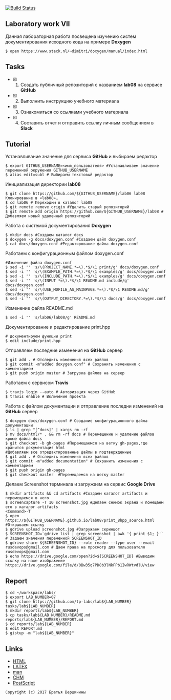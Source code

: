 [![Build Status](https://travis-ci.org/GolubDobra/lab06.svg?branch=master)](https://travis-ci.org/GolubDobra/lab06)

## Laboratory work VII

Данная лабораторная работа посвещена изучению систем документирования исходного кода на примере **Doxygen**

```ShellSession
$ open https://www.stack.nl/~dimitri/doxygen/manual/index.html
```

## Tasks

- [x] 1. Создать публичный репозиторий с названием **lab08** на сервисе **GitHub**
- [X] 2. Выполнить инструкцию учебного материала
- [X] 3. Ознакомиться со ссылками учебного материала
- [X] 4. Составить отчет и отправить ссылку личным сообщением в **Slack**

## Tutorial
Устанавливание значение для сервиса **GitHub** и выбираем редактор  
```ShellSession
$ export GITHUB_USERNAME=<имя_пользователя> #Устанавливаем значение переменной окружения GITHUB_USERNAME
$ alias edit=subl # Выбираем текстовый редактор 
```
Инициализация директории **lab08**
```ShellSession
$ git clone https://github.com/${GITHUB_USERNAME}/lab06 lab08
Клонирование в «lab08»…
$ cd lab06 # Переходим в каталог lab08
$ git remote remove origin #Удалить старый репозиторий
$ git remote add origin https://github.com/${GITHUB_USERNAME}/lab08 # Добавляем новый удаленный репозиторий
```
Работа с системой документирования **Doxygen**
```ShellSession
$ mkdir docs #Создаем каталог docs
$ doxygen -g docs/doxygen.conf #Создаем файл doxygen.conf
$ cat docs/doxygen.conf #Редактирование файла doxygen.conf
```
Работаем с конфигурационным файлом doxygen.conf
```ShellSession
#Изменение файла doxygen.conf
$ sed -i '' 's/\(PROJECT_NAME.*=\).*$/\1 print/g' docs/doxygen.conf
$ sed -i '' 's/\(EXAMPLE_PATH.*=\).*$/\1 examples/g' docs/doxygen.conf
$ sed -i '' 's/\(INCLUDE_PATH.*=\).*$/\1 examples/g' docs/doxygen.conf
$ sed -i '' 's/\(INPUT *=\).*$/\1 README.md include/g' docs/doxygen.conf
$ sed -i '' 's/\(USE_MDFILE_AS_MAINPAGE.*=\).*$/\1 README.md/g' docs/doxygen.conf
$ sed -i '' 's/\(OUTPUT_DIRECTORY.*=\).*$/\1 docs/g' docs/doxygen.conf
```
Изменение файла README.md
```ShellSession
$ sed -i '' 's/lab06/lab08/g' README.md
```
Документирование и редактирование print.hpp
```ShellSession
# документируем функции print
$ edit include/print.hpp
```
Отправляем последние изменения на **GitHub** сервер
```ShellSession
$ git add . # Отследить изменения всех файлов
$ git commit -m"added doxygen.conf" # Сохранить изменения с комментарием
$ git push origin master # Загрузка файлов на сервер
```
Работаем с сервисом **Travis**
```ShellSession
$ travis login --auto # Авторизация через GitHub
$ travis enable # Включение проекта
```
Работа с файлом документации и отправление последни изменений на **GitHub** сервер
```ShellSession
$ doxygen docs/doxygen.conf # Создание конфигурационного файла документации
$ ls | grep "[^docs]" | xargs rm -rf
$ mv docs/html/* . && rm -rf docs # Перемещение и удаление файлов кроме файла docs
$ git checkout -b gh-pages #Перемещаемся на ветку gh-pages,где хранится документация html
#Добавляем все отредактированные файлы в подтвержденные
$ git add . # Отследить изменения всех файлов
$ git commit -m"added documentation" # Сохранить изменения с комментарием
$ git push origin gh-pages
$ git checkout master  #Перемещаемся на ветку master
```
Делаем Screenshot терминала и загружаем на сервис **Google Drive**
```ShellSession
$ mkdir artifacts && cd artifacts #Создаем каталог artifacts и перемещаемся в него
$ screencapture -T 10 screenshot.jpg #Делаем снимок экрана и помещаем его в каталог artifacts
<Command>-T
$ open https://${GITHUB_USERNAME}.github.io/lab08/print_8hpp_source.html #Открываем ссылку
$ gdrive upload screenshot.jpg #Загружаем скриншот
$ SCREENSHOT_ID=`gdrive list | grep screenshot | awk '{ print $1; }'` # Задаем значения переменной SCREENSHOT_ID
$ gdrive share ${SCREENSHOT_ID} --role reader --type user --email rusdevops@gmail.com # Даем права на просмотр для пользователя rusdevops@gmail.com
$ echo https://drive.google.com/open?id=${SCREENSHOT_ID} #Выводим ссылку на наше изображение
https://drive.google.com/file/d/0Bw35q7PD8b3lNkFPb1IwRWtvdlU/view
```

## Report

```ShellSession
$ cd ~/workspace/labs/
$ export LAB_NUMBER=07
$ git clone https://github.com/tp-labs/lab${LAB_NUMBER} tasks/lab${LAB_NUMBER}
$ mkdir reports/lab${LAB_NUMBER}
$ cp tasks/lab${LAB_NUMBER}/README.md reports/lab${LAB_NUMBER}/REPORT.md
$ cd reports/lab${LAB_NUMBER}
$ edit REPORT.md
$ gistup -m "lab${LAB_NUMBER}"
```

## Links

- [HTML](https://ru.wikipedia.org/wiki/HTML)
- [LAΤΕΧ](https://ru.wikipedia.org/wiki/LaTeX)
- [man](https://ru.wikipedia.org/wiki/Man_(%D0%BA%D0%BE%D0%BC%D0%B0%D0%BD%D0%B4%D0%B0_Unix))
- [CHM](https://ru.wikipedia.org/wiki/HTMLHelp)
- [PostScript](https://ru.wikipedia.org/wiki/PostScript)

```
Copyright (c) 2017 Братья Вершинины
